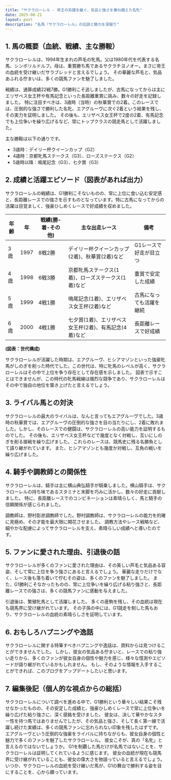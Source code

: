 ```yaml
---
title: "サクラローレル - 帝王の系譜を継ぐ、気品と強さを兼ね備えた名牝"
date: 2025-08-21
layout: post
description: "名馬『サクラローレル』の伝説と魅力を深堀り"
---
```


## 1. 馬の概要（血統、戦績、主な勝鞍）

サクラローレルは、1994年生まれの芦毛の牝馬。父は1980年代を代表する名馬、シンボリルドルフ。母は、重賞勝ち馬であるサクラチヨノオー。まさに帝王の血統を受け継いだサラブレッドと言えるでしょう。  その華麗な芦毛と、気品あふれる佇まいは、多くの競馬ファンを魅了しました。

戦績は、通算成績22戦7勝。G1勝利こそ逃しましたが、古馬になってからは主にエリザベス女王杯や有馬記念といった長距離重賞に挑み、数々の好走を記録しました。  特に注目すべきは、3歳時（当時）の秋華賞での2着。このレースでは、圧倒的な強さで勝利した名牝、エアグルーヴに次ぐ2着という結果を残し、その実力を証明しました。  その後も、エリザベス女王杯で2度の2着、有馬記念でも上位争いを繰り広げるなど、常にトップクラスの競走馬として活躍しました。

主な勝鞍は以下の通りです。

* 3歳時：デイリー杯クイーンカップ（G2）
* 4歳時：京都牝馬ステークス（G3）、ローズステークス（G2）
* 5歳時以降：鳴尾記念（G3）、七夕賞（G3）


## 2. 成績と活躍エピソード（図表があれば出力）

サクラローレルの戦績は、G1勝利こそないものの、常に上位に食い込む安定感と、長距離レースでの強さを示すものとなっています。特に古馬になってからの活躍は目覚ましく、強豪ひしめくレースで好成績を収めました。

| 年齢 | 年 | 戦績(勝-着-その他) | 主な出走レース | 備考 |
|---|---|---|---|---|
| 3歳 | 1997 | 8戦2勝 | デイリー杯クイーンカップ(2着)、秋華賞(2着)など | G1レースで好走が目立つ |
| 4歳 | 1998 | 6戦3勝 | 京都牝馬ステークス(1着)、ローズステークス(1着)など | 重賞で安定した成績 |
| 5歳 | 1999 | 4戦1勝 | 鳴尾記念(1着)、エリザベス女王杯(2着)など | 古馬になっても活躍を継続 |
| 6歳 | 2000 | 4戦1勝 | 七夕賞(1着)、エリザベス女王杯(2着)、有馬記念(4着)など | 長距離レースで好成績 |


**(図表：世代構成)**

サクラローレルが活躍した時期は、エアグルーヴ、ヒシアマゾンといった強豪牝馬がしのぎを削った時代でした。この世代は、特に牝馬のレベルが高く、サクラローレルはその中で上位を争う存在として存在感を示しました。  図表で示すことはできませんが、この時代の牝馬戦線は熾烈な競争であり、サクラローレルはその中で独自の地位を築き上げたと言えるでしょう。


## 3. ライバル馬との対決

サクラローレルの最大のライバルは、なんと言ってもエアグルーヴでした。3歳時の秋華賞では、エアグルーヴの圧倒的な強さを目の当たりにし、2着に敗れました。しかし、そのレースでの健闘は、サクラローレルの高い能力を証明するものでした。  その後も、エリザベス女王杯などで幾度となく対戦し、互いにしのぎを削る接戦を繰り広げました。  これらのレースは、競馬史に残る名勝負として語り継がれています。  また、ヒシアマゾンとも幾度か対戦し、互角の戦いを繰り広げました。


## 4. 騎手や調教師との関係性

サクラローレルは、騎手は主に横山典弘騎手が騎乗しました。横山騎手は、サクラローレルの持ち味であるスタミナと末脚を巧みに活かし、数々の好走に貢献しました。  特に、長距離レースでのコンビネーションは素晴らしく、馬と騎手の信頼関係が感じられました。

調教師は、野村彰彦調教師でした。野村調教師は、サクラローレルの能力を的確に見極め、その才能を最大限に開花させました。  調教方法やレース戦略など、細やかな配慮によってサクラローレルを支え、素晴らしい成績へと導いたのです。


## 5. ファンに愛された理由、引退後の話

サクラローレルが多くのファンに愛された理由は、その美しい芦毛と気品ある容姿、そして常に上位を争う強さにあると言えるでしょう。  華麗な走りだけでなく、レース後も落ち着いて佇むその姿は、多くのファンを魅了しました。  また、G1勝利こそなかったものの、常に上位争いを繰り広げる粘り強さと、長距離レースでの強さは、多くの競馬ファンに感動を与えました。

引退後は、繁殖牝馬として活躍しました。  多くの産駒を残し、その血統は現在も競馬界に受け継がれています。  その子孫の中には、G1競走を制した馬もおり、サクラローレルの血統の素晴らしさを証明しています。


## 6. おもしろハプニングや逸話

サクラローレルに関する特筆すべきハプニングや逸話は、資料からは見つけることができませんでした。  しかし、彼女の気品ある佇まいと、レースでの粘り強い走りから、多くのファンが彼女自身の個性や魅力を感じ、様々な憶測やエピソードが語り継がれているかもしれません。  もし、そのような情報を入手することができれば、このブログをアップデートしたいと思います。


## 7. 編集後記（個人的な視点からの総括）

サクラローレルについて調べを進める中で、G1勝利という華々しい結果こそ残せなかったものの、その安定した成績と、強豪ひしめくレースで常に上位争いを繰り広げた粘り強さに、深く感銘を受けました。  彼女は、決して華やかなスター性を持つ馬ではありませんでしたが、その気品と強さ、そして長く第一線で活躍し続けた実績は、多くの競馬ファンに忘れられない印象を残したはずです。  エアグルーヴという圧倒的な強豪をライバルに持ちながらも、彼女自身の個性と魅力で多くのファンを魅了したサクラローレル。  彼女こそが、真の「名牝」と言えるのではないでしょうか。  G1を制覇した馬だけが名馬ではないことを、サクラローレルは証明してくれているように感じます。  彼女の血統が現在も競馬界に受け継がれていることも、彼女の偉大さを物語っていると言えるでしょう。  いつか、サクラローレルの血統を受け継いだ馬が、G1の舞台で勝利する姿を目にすることを、心から願っています。
